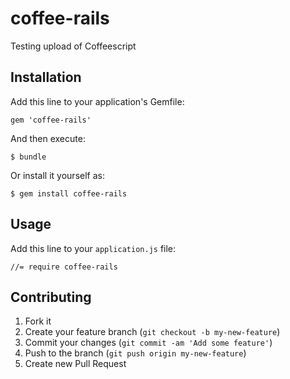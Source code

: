 # coffee-rails

Testing upload of Coffeescript

## Installation

Add this line to your application's Gemfile:

    gem 'coffee-rails'

And then execute:

    $ bundle

Or install it yourself as:

    $ gem install coffee-rails

## Usage

Add this line to your `application.js` file:

    //= require coffee-rails

## Contributing

1. Fork it
2. Create your feature branch (`git checkout -b my-new-feature`)
3. Commit your changes (`git commit -am 'Add some feature'`)
4. Push to the branch (`git push origin my-new-feature`)
5. Create new Pull Request
